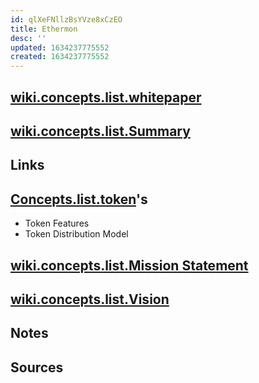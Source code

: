 ```yaml
---
id: qlXeFNllzBsYVze8xCzEO
title: Ethermon
desc: ''
updated: 1634237775552
created: 1634237775552
---
```


## [wiki.concepts.list.whitepaper](../whitepaper.md)

## [wiki.concepts.list.Summary](../Summary.md)

## Links

## [Concepts.list.token](tokens)'s

* Token Features
* Token Distribution Model

## [wiki.concepts.list.Mission Statement](../Mission%20Statement.md)

## [wiki.concepts.list.Vision](../Vision.md)

## Notes

## Sources
